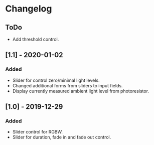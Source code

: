 # Changelog

## ToDo

- Add threshold control.

## [1.1] - 2020-01-02

### Added

- Slider for control zero/minimal light levels.
- Changed additional forms from sliders to input fields.
- Display currently measured ambient light level from photoresistor. 

## [1.0] - 2019-12-29

### Added

- Slider control for RGBW.
- Slider for duration, fade in and fade out control. 